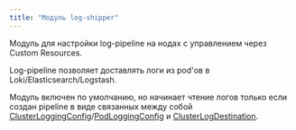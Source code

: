 ```yaml
---
title: "Модуль log-shipper"
---
```


Модуль для настройки log-pipeline на нодах с управлением через Custom Resources.

Log-pipeline позволяет доставлять логи из pod'ов в Loki/Elasticsearch/Logstash.

Модуль включен по умолчанию, но начинает чтение логов только если создан pipeline в виде связанных между собой [ClusterLoggingConfig](cr.html#clusterloggingconfig)/[PodLoggingConfig](cr.html#podloggingconfig) и [ClusterLogDestination](cr.html#clusterlogdestination).
